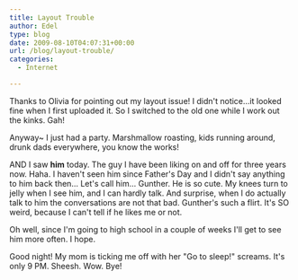 ```yaml
---
title: Layout Trouble
author: Edel
type: blog
date: 2009-08-10T04:07:31+00:00
url: /blog/layout-trouble/
categories:
  - Internet

---
```

Thanks to Olivia for pointing out my layout issue! I didn't notice...it looked fine when I first uploaded it. So I switched to the old one while I work out the kinks. Gah!

Anyway~ I just had a party. Marshmallow roasting, kids running around, drunk dads everywhere, you know the works!

AND I saw **him** today. The guy I have been liking on and off for three years now. Haha. I haven't seen him since Father's Day and I didn't say anything to him back then... Let's call him... Gunther. He is so cute. My knees turn to jelly when I see him, and I can hardly talk. And surprise, when I do actually talk to him the conversations are not that bad. Gunther's such a flirt. It's SO weird, because I can't tell if he likes me or not.

Oh well, since I'm going to high school in a couple of weeks I'll get to see him more often. I hope.

Good night! My mom is ticking me off with her "Go to sleep!" screams. It's only 9 PM. Sheesh. Wow. Bye!


